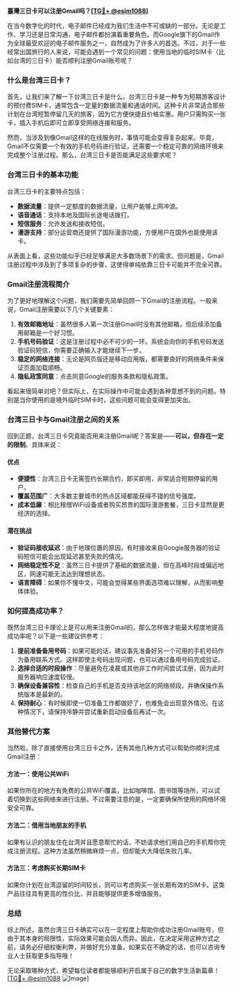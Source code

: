 **臺灣三日卡可以注册Gmail吗？[[TG💪+ @esim1088](https://t.me/s/esim1088)]**

在当今数字化的时代，电子邮件已经成为我们生活中不可或缺的一部分。无论是工作、学习还是日常沟通，电子邮件都扮演着重要角色。而Google旗下的Gmail作为全球最受欢迎的电子邮件服务之一，自然成为了许多人的首选。不过，对于一些经常出国旅行的人来说，可能会遇到一个常见的问题：使用当地的临时SIM卡（比如台湾的三日卡）能否顺利注册Gmail账号呢？

### **什么是台湾三日卡？**

首先，让我们来了解一下台湾三日卡是什么。台湾三日卡是一种专为短期游客设计的预付费SIM卡，通常包含一定量的数据流量和通话时间。这种卡片非常适合那些计划在台湾短暂停留几天的旅客，因为它方便快捷且价格实惠。用户只需购买一张卡，插入手机后即可立即享受网络连接和服务。

然而，当涉及到像Gmail这样的在线服务时，事情可能会变得复杂起来。毕竟，Gmail不仅需要一个有效的手机号码进行验证，还需要一个稳定可靠的网络环境来完成整个注册过程。那么，台湾三日卡是否能满足这些要求呢？

### **台湾三日卡的基本功能**

台湾三日卡的主要特点包括：

- **数据流量**：提供一定额度的数据流量，让用户能够上网冲浪。
- **语音通话**：支持本地及国际长途电话拨打。
- **短信服务**：允许发送和接收短信。
- **漫游支持**：部分运营商还提供了国际漫游功能，方便用户在国外也能使用该卡。

从表面上看，这些功能似乎已经足够满足大多数场景下的需求。但问题是，Gmail注册过程中涉及到了多项复杂的步骤，这使得单纯依靠三日卡可能并不完全可靠。

### **Gmail注册流程简介**

为了更好地理解这个问题，我们需要先简单回顾一下Gmail的注册流程。一般来说，Gmail注册需要以下几个关键要素：

1. **有效邮箱地址**：虽然很多人第一次注册Gmail时没有其他邮箱，但后续添加备用邮箱是一个好习惯。
2. **手机号码验证**：这是注册过程中必不可少的一环。系统会向你的手机号码发送验证码短信，你需要正确输入才能继续下一步。
3. **稳定的网络连接**：无论是网页版还是移动应用版，都需要良好的网络条件来保证页面加载顺畅。
4. **隐私政策同意**：点击同意Google的服务条款和隐私政策。

看起来很简单对吧？但实际上，在实际操作中可能会遇到各种意想不到的问题。特别是当你使用的是境外临时SIM卡时，这些问题可能会变得更加突出。

### **台湾三日卡与Gmail注册之间的关系**

回到正题，台湾三日卡究竟能否用来注册Gmail呢？答案是——**可以，但存在一定的限制**。具体来说：

#### **优点**
- **便捷性**：台湾三日卡无需签约长期合约，即买即用，非常适合短期停留的用户。
- **覆盖范围广**：大多数主要城市的热点区域都能获得不错的信号强度。
- **成本低廉**：相比租借WiFi设备或者购买昂贵的国际漫游套餐，三日卡显然是更经济的选择。

#### **潜在挑战**
- **验证码接收延迟**：由于地理位置的原因，有时接收来自Google服务器的验证码短信可能会出现延迟甚至失败的情况。
- **网络稳定性不足**：虽然三日卡提供了基础的数据流量，但在高峰时段或偏远地区，网速可能无法达到理想状态。
- **语言障碍**：如果你不懂中文，可能会觉得某些界面选项难以理解，从而影响整体体验。

### **如何提高成功率？**

既然台湾三日卡理论上是可以用来注册Gmail的，那么怎样做才能最大程度地提高成功率呢？以下是一些建议供参考：

1. **提前准备备用号码**：如果可能的话，建议事先准备好另一个可用的手机号码作为备用联系方式。这样即使主号码出现问题，也可以通过备用号码完成验证。
2. **选择合适的时段操作**：尽量避免在凌晨或其他非工作时间尝试注册，因为此时服务器响应速度较慢。
3. **确保设备兼容性**：检查自己的手机是否支持该地区的网络频段，并确保操作系统版本是最新的。
4. **保持耐心**：有时候即使一切准备工作都做好了，也难免会出现意外情况。在这种情况下，请保持冷静并尝试重新启动设备后再试一次。

### **其他替代方案**

当然啦，除了直接使用台湾三日卡之外，还有其他几种方式可以帮助你顺利完成Gmail注册：

#### **方法一：使用公共WiFi**
如果你所在的地方有免费的公共WiFi覆盖，比如咖啡馆、图书馆等场所，可以试着切换到这些网络来进行注册。不过需要注意的是，一定要确保所使用的网络环境安全可靠。

#### **方法二：借用当地朋友的手机**
如果有认识的朋友住在台湾并且愿意帮忙的话，不妨请求他们用自己的手机帮你完成注册流程。这种方法虽然稍微麻烦一点，但却能大大降低失败几率。

#### **方法三：考虑购买长期SIM卡**
如果你计划在台湾逗留的时间较长，则可以考虑购买一张长期有效的SIM卡。这类产品往往具有更高的性价比，并且能够提供更多增值服务。

### **总结**

综上所述，虽然台湾三日卡确实可以在一定程度上帮助你成功注册Gmail账号，但由于其本身的局限性，实际效果可能会因人而异。因此，在决定采用这种方式之前，请务必仔细权衡利弊，并做好充分准备。如果实在不确定的话，也可以咨询专业人士获取更多指导哦！

无论采取哪种方式，希望每位读者都能够顺利开启属于自己的数字生活新篇章！[[TG💪+ @esim1088](https://t.me/s/esim1088) ![Image](https://i.postimg.cc/4NQfJmqS/Snipaste-2025-05-13-00-14-12.png)]